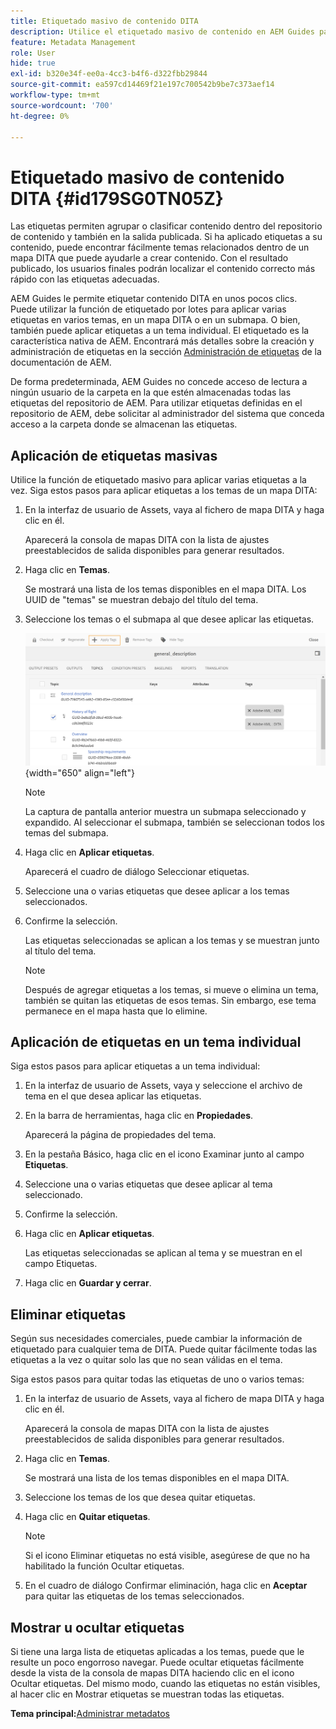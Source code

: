 ```yaml
---
title: Etiquetado masivo de contenido DITA
description: Utilice el etiquetado masivo de contenido en AEM Guides para mejorar la capacidad de detección de contenido DITA. Obtenga información sobre cómo aplicar, quitar, mostrar u ocultar etiquetas masivas en un solo tema o en varios.
feature: Metadata Management
role: User
hide: true
exl-id: b320e34f-ee0a-4cc3-b4f6-d322fbb29844
source-git-commit: ea597cd14469f21e197c700542b9be7c373aef14
workflow-type: tm+mt
source-wordcount: '700'
ht-degree: 0%

---
```


# Etiquetado masivo de contenido DITA {#id179SG0TN05Z}

Las etiquetas permiten agrupar o clasificar contenido dentro del repositorio de contenido y también en la salida publicada. Si ha aplicado etiquetas a su contenido, puede encontrar fácilmente temas relacionados dentro de un mapa DITA que puede ayudarle a crear contenido. Con el resultado publicado, los usuarios finales podrán localizar el contenido correcto más rápido con las etiquetas adecuadas.

AEM Guides le permite etiquetar contenido DITA en unos pocos clics. Puede utilizar la función de etiquetado por lotes para aplicar varias etiquetas en varios temas, en un mapa DITA o en un submapa. O bien, también puede aplicar etiquetas a un tema individual. El etiquetado es la característica nativa de AEM. Encontrará más detalles sobre la creación y administración de etiquetas en la sección [Administración de etiquetas](https://experienceleague.adobe.com/docs/experience-manager-cloud-service/sites/authoring/features/tags.html?lang=es) de la documentación de AEM.

De forma predeterminada, AEM Guides no concede acceso de lectura a ningún usuario de la carpeta en la que estén almacenadas todas las etiquetas del repositorio de AEM. Para utilizar etiquetas definidas en el repositorio de AEM, debe solicitar al administrador del sistema que conceda acceso a la carpeta donde se almacenan las etiquetas.

## Aplicación de etiquetas masivas

Utilice la función de etiquetado masivo para aplicar varias etiquetas a la vez. Siga estos pasos para aplicar etiquetas a los temas de un mapa DITA:

1. En la interfaz de usuario de Assets, vaya al fichero de mapa DITA y haga clic en él.

   Aparecerá la consola de mapas DITA con la lista de ajustes preestablecidos de salida disponibles para generar resultados.

1. Haga clic en **Temas**.

   Se mostrará una lista de los temas disponibles en el mapa DITA. Los UUID de &quot;temas&quot; se muestran debajo del título del tema.

1. Seleccione los temas o el submapa al que desee aplicar las etiquetas.

   ![](images/apply-tags-uuid.png){width="650" align="left"}


   >[!NOTE]
   >
   > La captura de pantalla anterior muestra un submapa seleccionado y expandido. Al seleccionar el submapa, también se seleccionan todos los temas del submapa.

1. Haga clic en **Aplicar etiquetas**.

   Aparecerá el cuadro de diálogo Seleccionar etiquetas.

1. Seleccione una o varias etiquetas que desee aplicar a los temas seleccionados.

1. Confirme la selección.

   Las etiquetas seleccionadas se aplican a los temas y se muestran junto al título del tema.

   >[!NOTE]
   >
   > Después de agregar etiquetas a los temas, si mueve o elimina un tema, también se quitan las etiquetas de esos temas. Sin embargo, ese tema permanece en el mapa hasta que lo elimine.


## Aplicación de etiquetas en un tema individual

Siga estos pasos para aplicar etiquetas a un tema individual:

1. En la interfaz de usuario de Assets, vaya y seleccione el archivo de tema en el que desea aplicar las etiquetas.

1. En la barra de herramientas, haga clic en **Propiedades**.

   Aparecerá la página de propiedades del tema.

1. En la pestaña Básico, haga clic en el icono Examinar junto al campo **Etiquetas**.

1. Seleccione una o varias etiquetas que desee aplicar al tema seleccionado.

1. Confirme la selección.

1. Haga clic en **Aplicar etiquetas**.

   Las etiquetas seleccionadas se aplican al tema y se muestran en el campo Etiquetas.

1. Haga clic en **Guardar y cerrar**.


## Eliminar etiquetas

Según sus necesidades comerciales, puede cambiar la información de etiquetado para cualquier tema de DITA. Puede quitar fácilmente todas las etiquetas a la vez o quitar solo las que no sean válidas en el tema.

Siga estos pasos para quitar todas las etiquetas de uno o varios temas:

1. En la interfaz de usuario de Assets, vaya al fichero de mapa DITA y haga clic en él.

   Aparecerá la consola de mapas DITA con la lista de ajustes preestablecidos de salida disponibles para generar resultados.

1. Haga clic en **Temas**.

   Se mostrará una lista de los temas disponibles en el mapa DITA.

1. Seleccione los temas de los que desea quitar etiquetas.

1. Haga clic en **Quitar etiquetas**.

   >[!NOTE]
   >
   > Si el icono Eliminar etiquetas no está visible, asegúrese de que no ha habilitado la función Ocultar etiquetas.

1. En el cuadro de diálogo Confirmar eliminación, haga clic en **Aceptar** para quitar las etiquetas de los temas seleccionados.


## Mostrar u ocultar etiquetas

Si tiene una larga lista de etiquetas aplicadas a los temas, puede que le resulte un poco engorroso navegar. Puede ocultar etiquetas fácilmente desde la vista de la consola de mapas DITA haciendo clic en el icono Ocultar etiquetas. Del mismo modo, cuando las etiquetas no están visibles, al hacer clic en Mostrar etiquetas se muestran todas las etiquetas.

**Tema principal:**&#x200B;[ Administrar metadatos](manage-metadata.md)
